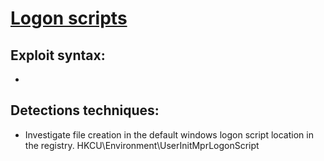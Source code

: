 # [Logon scripts](https://attack.mitre.org/techniques/T1037/)

## Exploit syntax:

* <poshc2 syntax>

## Detections techniques:
* Investigate file creation in the default windows logon script location in the registry. HKCU\Environment\UserInitMprLogonScript